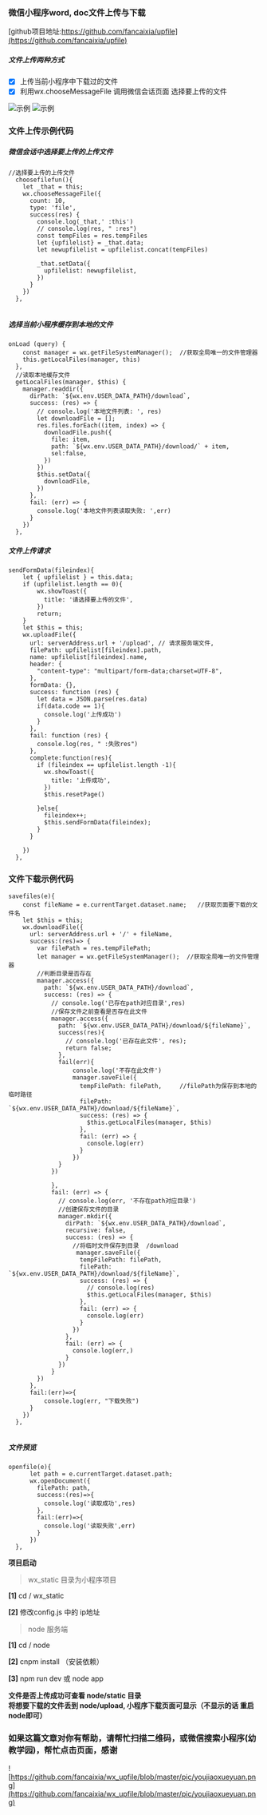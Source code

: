 ### 微信小程序word, doc文件上传与下载

[github项目地址:https://github.com/fancaixia/upfile](https://github.com/fancaixia/upfile)

##### 文件上传两种方式 
- [x] 上传当前小程序中下载过的文件
- [x] 利用wx.chooseMessageFile  调用微信会话页面 选择要上传的文件

![示例](https://github.com/fancaixia/upfile/blob/master/pic/IMG_3638.GIF)
![示例](https://github.com/fancaixia/upfile/blob/master/pic/pic01.jpg)

### 文件上传示例代码

##### 微信会话中选择要上传的上传文件
```
//选择要上传的上传文件
  choosefilefun(){
    let _that = this;
    wx.chooseMessageFile({
      count: 10,
      type: 'file',
      success(res) {
        console.log(_that,' :this')
        // console.log(res, " :res")
        const tempFiles = res.tempFiles
        let {upfilelist} = _that.data;
        let newupfilelist = upfilelist.concat(tempFiles)

        _that.setData({
          upfilelist: newupfilelist,
        })
      }
    })
  },
    
```
##### 选择当前小程序缓存到本地的文件
```
onLoad (query) {
    const manager = wx.getFileSystemManager();  //获取全局唯一的文件管理器
    this.getLocalFiles(manager, this)
  },
  //读取本地缓存文件
  getLocalFiles(manager, $this) {
    manager.readdir({
      dirPath: `${wx.env.USER_DATA_PATH}/download`,
      success: (res) => {
        // console.log('本地文件列表: ', res)
        let downloadFile = [];
        res.files.forEach((item, index) => {
          downloadFile.push({
            file: item,
            path: `${wx.env.USER_DATA_PATH}/download/` + item,
            sel:false,
          })
        })
        $this.setData({
          downloadFile,
        })
      },
      fail: (err) => {
        console.log('本地文件列表读取失败: ',err)
      }
    })
  },
```
#####  文件上传请求
```
sendFormData(fileindex){
    let { upfilelist } = this.data;
    if (upfilelist.length == 0){
        wx.showToast({
          title: '请选择要上传的文件',
        })
        return;
    }
    let $this = this;
    wx.uploadFile({
      url: serverAddress.url + '/upload', // 请求服务端文件,
      filePath: upfilelist[fileindex].path,
      name: upfilelist[fileindex].name,
      header: {
        "content-type": "multipart/form-data;charset=UTF-8",
      },
      formData: {},
      success: function (res) {
        let data = JSON.parse(res.data)
        if(data.code == 1){
          console.log('上传成功')
        }
      },
      fail: function (res) {
        console.log(res, " :失败res")
      },
      complete:function(res){
        if (fileindex == upfilelist.length -1){
          wx.showToast({
            title: '上传成功',
          })
          $this.resetPage()
            
        }else{
          fileindex++;
          $this.sendFormData(fileindex);
        }
      }

    })
  },
```
### 文件下载示例代码
```
savefiles(e){
    const fileName = e.currentTarget.dataset.name;   //获取页面要下载的文件名
    let $this = this;
    wx.downloadFile({
      url: serverAddress.url + '/' + fileName,   
      success:(res)=> {
        var filePath = res.tempFilePath;
        let manager = wx.getFileSystemManager();  //获取全局唯一的文件管理器
        //判断目录是否存在
        manager.access({
          path: `${wx.env.USER_DATA_PATH}/download`,
          success: (res) => {
            // console.log('已存在path对应目录',res)
            //保存文件之前查看是否存在此文件  
            manager.access({
              path: `${wx.env.USER_DATA_PATH}/download/${fileName}`, 
              success(res){
                // console.log('已存在此文件', res);
                return false;
              },
              fail(err){
                  console.log('不存在此文件')
                  manager.saveFile({
                    tempFilePath: filePath,     //filePath为保存到本地的临时路径
                    filePath: `${wx.env.USER_DATA_PATH}/download/${fileName}`,
                    success: (res) => {
                      $this.getLocalFiles(manager, $this)
                    },
                    fail: (err) => {
                      console.log(err)
                    }
                  })
              }
            })

            },
            fail: (err) => {
              // console.log(err, '不存在path对应目录')
              //创建保存文件的目录
              manager.mkdir({
                dirPath: `${wx.env.USER_DATA_PATH}/download`,
                recursive: false,
                success: (res) => {
                  //将临时文件保存到目录  /download
                   manager.saveFile({
                    tempFilePath: filePath,
                    filePath: `${wx.env.USER_DATA_PATH}/download/${fileName}`,
                    success: (res) => {
                      // console.log(res)
                      $this.getLocalFiles(manager, $this)
                    },
                    fail: (err) => {
                      console.log(err)
                    }
                  })
                },
                fail: (err) => {
                  console.log(err,)
                }
              })
            }
        })
      },
      fail:(err)=>{
          console.log(err, "下载失败")
      }
    })
  },
  
```
##### 文件预览
```
openfile(e){
      let path = e.currentTarget.dataset.path;
      wx.openDocument({
        filePath: path,
        success:(res)=>{
          console.log('读取成功',res)
        },
        fail:(err)=>{
          console.log('读取失败',err)
        }
      })
  },
```


**项目启动**  

> wx_static 目录为小程序项目 <br/>

**[1]** cd / wx_static

**[2]** 修改config.js 中的 ip地址


> node 服务端 <br/>

**[1]** cd / node 

**[2]** cnpm install （安装依赖）  

**[3]** npm run dev 或 node app

**文件是否上传成功可查看 node/static 目录** <br/>
**将想要下载的文件丢到  node/upload, 小程序下载页面可显示（不显示的话 重启node即可）**

### 如果这篇文章对你有帮助，请帮忙扫描二维码，或微信搜索小程序(幼教学园)，帮忙点击页面，感谢

![https://github.com/fancaixia/wx_upfile/blob/master/pic/youjiaoxueyuan.png](https://github.com/fancaixia/wx_upfile/blob/master/pic/youjiaoxueyuan.png)




